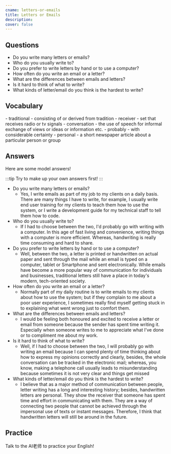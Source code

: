 ```yaml
---
cname: letters-or-emails
title: Letters or Emails
description: 
cover: false
---
```

<banner></banner>

## Questions

- Do you write many letters or emails?
- Who do you usually write to?
- Do you prefer to write letters by hand or to use a computer?
- How often do you write an email or a letter?
- What are the differences between emails and letters?
- Is it hard to think of what to write?
- What kinds of letter&#x2F;email do you think is the hardest to write?

## Vocabulary

<vocab-list>
- traditional
  - consisting of or derived from tradition
- receiver
  - set that receives radio or tv signals  
- conversation
  - the use of speech for informal exchange of views or ideas or information etc.  
- probably
  - with considerable certainty
- personal
  - a short newspaper article about a particular person or group  

<!-- blank -->

</vocab-list>

## Answers
Here are some model answers!

:::tip
Try to make up your own answers first!
:::

- Do you write many letters or emails?
  - Yes, I write emails as part of my job to my clients on a daily basis. There are many things I have to write, for example, I usually write end user training for my clients to teach them how to use the system, or I write a development guide for my technical staff to tell them how to code.
- Who do you usually write to?
  - If I had to choose between the two, I&#39;d probably go with writing with a computer. In this age of fast living and convenience, writing things with a computer is more efficient. Whereas, handwriting is really time consuming and hard to share.
- Do you prefer to write letters by hand or to use a computer?
  - Well, between the two, a letter is printed or handwritten on actual paper and sent through the mail while an email is typed on a computer, tablet or Smartphone and sent electronically. While emails have become a more popular way of communication for individuals and businesses, traditional letters still have a place in today&#39;s modern, tech-oriented society.
- How often do you write an email or a letter?
  - Normally part of my daily routine is to write emails to my clients about how to use the system; but if they complain to me about a poor user experience, I sometimes really find myself getting stuck in to explaining what went wrong just to comfort them.
- What are the differences between emails and letters?
  - I would be feeling both honoured and excited to receive a letter or email from someone because the sender has spent time writing it. Especially when someone writes to me to appreciate what I’ve done or to compliment me about my work.
- Is it hard to think of what to write?
  - Well, if I had to choose between the two, I will probably go with writing an email because I can spend plenty of time thinking about how to express my opinions correctly and clearly, besides, the whole conversation can be tracked in the electronic mail; whereas, you know, making a telephone call usually leads to misunderstanding because sometimes it is not very clear and things get missed
- What kinds of letter&#x2F;email do you think is the hardest to write?
  - I believe that as a major method of communication between people, letter writing has a long and interesting history; besides, handwritten letters are personal. They show the receiver that someone has spent time and effort in communicating with them. They are a way of connecting two people that cannot be achieved through the impersonal use of texts or instant messages. Therefore, I think that handwritten letters will still be around in the future.

## Practice
Talk to the AI老师 to practice your English!
<qrfooter></qrfooter>
